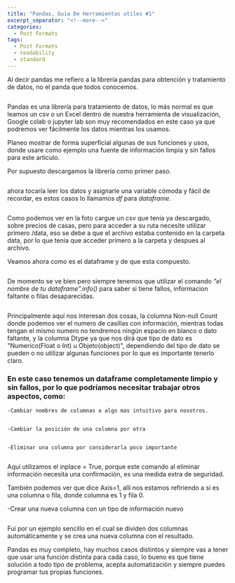 ```yaml
---
title: "Pandas, Guia De Herramientas utiles #1"
excerpt_separator: "<!--more-->"
categories:
  - Post Formats
tags:
  - Post Formats
  - readability
  - standard
---
```


Al decir pandas me refiero a la librería pandas para obtención y tratamiento de datos, no el panda que todos conocemos.

<figure style="width: 600px">
  <img src="{{ site.url }}{{ site.baseurl }}/assets/images/pandas.jpg" alt="">
</figure> 

<!--more-->

Pandas es una librería para tratamiento de datos, lo más normal es que leamos un csv o un Excel dentro de nuestra herramienta de visualización, Google colab o jupyter lab son muy recomendados en este caso ya que podremos ver fácilmente los datos mientras los usamos.

Planeo mostrar de forma superficial algunas de sus funciones y usos, donde usare como ejemplo una fuente de información limpia y sin fallos para este articulo.

Por supuesto descargamos la librería como primer paso.

<figure style="width: 600px">
  <img src="{{ site.url }}{{ site.baseurl }}/assets/images/import_pandas.JPG" alt="">
</figure> 

ahora tocaría leer los datos y asignarle una variable cómoda y fácil de recordar, es estos casos lo llamamos *df* para *dataframe*.

<figure style="width: 600px">
  <img src="{{ site.url }}{{ site.baseurl }}/assets/images/df_pandas.JPG" alt="">
</figure> 

Como podemos ver en la foto cargue un csv que tenia ya descargado, sobre precios de casas, pero para acceder a su ruta necesite utilizar primero /data, eso se debe a que el archivo estaba contenido en la carpeta data, por lo que tenia que acceder primero a la carpeta y despues al archivo.

Veamos ahora como es el dataframe y de que esta compuesto.

<figure style="width: 600px">
  <img src="{{ site.url }}{{ site.baseurl }}/assets/images/df_show.JPG" alt="">
</figure> 

De momento se ve bien pero siempre tenemos que utilizar el comando *"el nombre de tu dataframe".info()* para saber si tiene fallos, informacion faltante o filas desaparecidas.

<figure style="width: 600px">
  <img src="{{ site.url }}{{ site.baseurl }}/assets/images/df_info.JPG" alt="">
</figure> 

Principalmente aquí nos interesan dos cosas, la columna Non-null Count donde podemos ver el numero de casillas con información, mientras todas tengan el mismo numero no tendremos ningún espacio en blanco o dato faltante, y la columna Dtype ya que nos dirá que tipo de dato es "Numerico(Float o Int) u Objeto(object)", dependiendo del tipo de dato se pueden o no utilizar algunas funciones por lo que es importante tenerlo claro.

### En este caso tenemos un dataframe completamente limpio y sin fallos, por lo que podríamos necesitar trabajar otros aspectos, como:

	-Cambiar nombres de columnas a algo mas intuitivo para nosotros.

<figure style="width: 600px">
  <img src="{{ site.url }}{{ site.baseurl }}/assets/images/cambiar_nombre.JPG" alt="">
</figure> 

	-Cambiar la posición de una columna por otra 

<figure style="width: 600px">
  <img src="{{ site.url }}{{ site.baseurl }}/assets/images/reindex.JPG" alt="">
</figure> 

	-Eliminar una columna por considerarla poco importante

<figure style="width: 600px">
  <img src="{{ site.url }}{{ site.baseurl }}/assets/images/drop.JPG" alt="">
</figure> 

Aquí utilizamos el inplace = True, porque este comando al eliminar información necesita una confirmación, es una medida extra de seguridad.

También podemos ver que dice Axis=1, allí nos estamos refiriendo a si es una columna o fila, donde columna es 1 y fila 0.

  -Crear una nueva columna con un tipo de información nuevo

<figure style="width: 800px">
  <img src="{{ site.url }}{{ site.baseurl }}/assets/images/division.JPG" alt="">
</figure> 

Fui por un ejemplo sencillo en el cual se dividen dos columnas automáticamente y se crea una nueva columna con el resultado.

Pandas es muy completo, hay muchos casos distintos y siempre vas a tener que usar una función distinta para cada caso, lo bueno es que tiene solución a todo tipo de problema, acepta automatización y siempre puedes programar tus propias funciones.